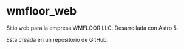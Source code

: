 # wmfloor_web
Sitio web para la empresa WMFLOOR LLC. Desarrollada con Astro 5.

Esta creada en un repositorio de GitHub.
